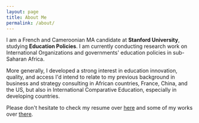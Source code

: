 ```yaml
---
layout: page
title: About Me
permalink: /about/
---
```


I am a French and Cameroonian MA candidate at <b>Stanford University</b>, studying <b>Education Policies</b>. 
I am currently conducting research work on International Organizations and governments' education policies in sub-Saharan Africa. 

More generally, I developed a strong interest in education innovation, quality, and access I'd intend to relate to my previous background in business and strategy consulting in African countries, France, China, and the US, but also in International Comparative Education, especially in developing countries.

Please don't hesitate to check my resume over [here](https://www.camillefabo.com/resume) and some of my works over [there](https://www.camillefabo.com/works).

